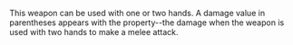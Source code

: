 This weapon can be used with one or two hands. A damage value in parentheses appears with the property--the damage when the weapon is used with two hands to make a melee attack. 